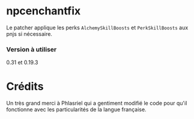 # npcenchantfix
Le patcher applique les perks `AlchemySkillBoosts` et `PerkSkillBoosts` aux pnjs si nécessaire.

### Version à utiliser
0.31 et 0.19.3

# Crédits
Un très grand merci à Phlasriel qui a gentiment modifié le code pour qu'il fonctionne avec les particularités de la langue française.
